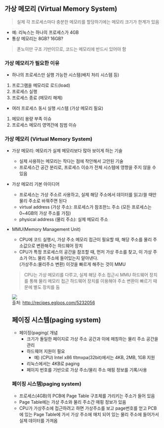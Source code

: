 ## 가상 메모리 (Virtual Memory System)
> 실제 각 프로세스마다 충분한 메모리를 할당하기에는 메모리 크기가 한계가 있음
- 예: 리눅스는 하나의 프로세스가 4GB
- 통상 메모리는 8GB? 16GB?
> 폰노이만 구조 기반이므로, 코드는 메모리에 반드시 있어야 함

### 가상 메모리가 필요한 이유
- 하나의 프로세스만 실행 가능한 시스템(배치 처리 시스템 등)
1. 프로그램을 메모리로 로드(load)
2. 프로세스 실행
3. 프로세스 종료 (메모리 해제)
- 여러 프로세스 동시 실행 시스템 (가상 메모리 필요)
1. 메모리 용량 부족 이슈
2. 프로세스 메모리 영역간에 침범 이슈

### 가상 메모리 (Virtual Memory System)
- 가상 메모리: 메모리가 실제 메모리보다 많아 보이게 하는 기술
  + 실제 사용하는 메모리는 작다는 점에 착안해서 고안된 기술
  + 프로세스간 공간 분리로, 프로세스 이슈가 전체 시스템에 영향을 주지 않을 수 있음
- 가상 메모리 기본 아이디어
  + 프로세스는 가상 주소르 사용하고, 실제 해당 주소에서 데이터를 읽고/쓸 때만 물리 주소로 바꿔주면 된다
  + virtual address (가상 주소): 프로세스가 참조한느 주소 (모든 프로세스는 0~4GB의 가상 주소를 가짐)
  + physical address (물리 주소): 실제 메모리 주소
- MMU(Memory Management Unit)
  + CPU에 코드 실행시, 가상 주소 메모리 접근이 필요할 때, 해당 주소를 물리 주소값으로 변환해주는 하드웨어 장치
  + CPU가 특정 프로세스의 공간을 참조할 때, 먼저 가상 주소를 찾고, 이 가상 주소가 어느 물리 주소에 들어있는지 알아낸다.   
  (가상주소:물리주소 변환) 이것을 빠르게 해주는 것이 MMU   
    
  > CPU는 가상 메모리를 다루고, 실제 해당 주소 접근시 MMU 하드웨어 장치를 통해 물리 메모리 접근
  > 하드웨어 장치를 이용해야 주소 변환이 빠르기 때문에 별도 장치를 둠
  
  ![](http://pds15.egloos.com/pds/201001/24/90/c0098890_4b5c47fb7c7ba.jpg)  
  출처: <http://recipes.egloos.com/5232056>
  
  ## 페이징 시스템(paging system)
  - 페이징(paging( 개념
    + 크기가 돌일한 페이지로 가상 주소 공간과 이에 매칭하는 물리 주소 공간을 관리
    + 하드웨어 지원이 필요
      * 예) (CPU) Intel x86 tltmxpa(32bit)에서는 4KB, 2MB, 1GB 지원
    + 리눅스에서는 4KB로 paging
    + 페이지 번호를 기반으로 가상 주소/물리 주소 매핑 정보를 기록/사용
    
  ### 페이징 시스템)paging system)
  - 프로세스(4GB)의 PCB에 Page Table 구조체를 가리키는 주소가 들어 있음
  - Page Table에는 가상 주소와 물리 주소간 매핑 정보가 있음
  - CPU가 가상주소에 접근하려고 하면 가상주소를 보고 page번호를 얻고 PCB에 있는 Page Table에 가서 가상 주소에 매치 되어 있는 물리 주소에 들어가서 실제 데이터를 가져옴
    
    
    
    
    
    
    
    
    
    
    
    
    
    
    
    
    
    
